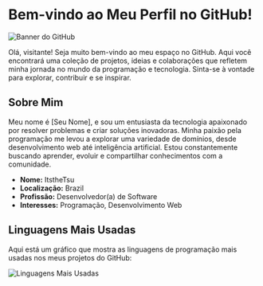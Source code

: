 # Bem-vindo ao Meu Perfil no GitHub!

![Banner do GitHub](https://www.bleepstatic.com/content/hl-images/2018/07/13/GitHub-logo.png)

Olá, visitante! Seja muito bem-vindo ao meu espaço no GitHub. Aqui você encontrará uma coleção de projetos, ideias e colaborações que refletem minha jornada no mundo da programação e tecnologia. Sinta-se à vontade para explorar, contribuir e se inspirar.

## Sobre Mim

Meu nome é [Seu Nome], e sou um entusiasta da tecnologia apaixonado por resolver problemas e criar soluções inovadoras. Minha paixão pela programação me levou a explorar uma variedade de domínios, desde desenvolvimento web até inteligência artificial. Estou constantemente buscando aprender, evoluir e compartilhar conhecimentos com a comunidade.

- **Nome:** ItstheTsu
- **Localização:** Brazil
- **Profissão:** Desenvolvedor(a) de Software
- **Interesses:** Programação, Desenvolvimento Web

## Linguagens Mais Usadas

Aqui está um gráfico que mostra as linguagens de programação mais usadas nos meus projetos do GitHub:

![Linguagens Mais Usadas](https://img.shields.io/github/languages/top/seu_usuario/seu_repositorio)